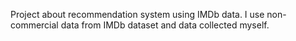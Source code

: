 Project about recommendation system using IMDb data.
I use non-commercial data from IMDb dataset and data collected myself.